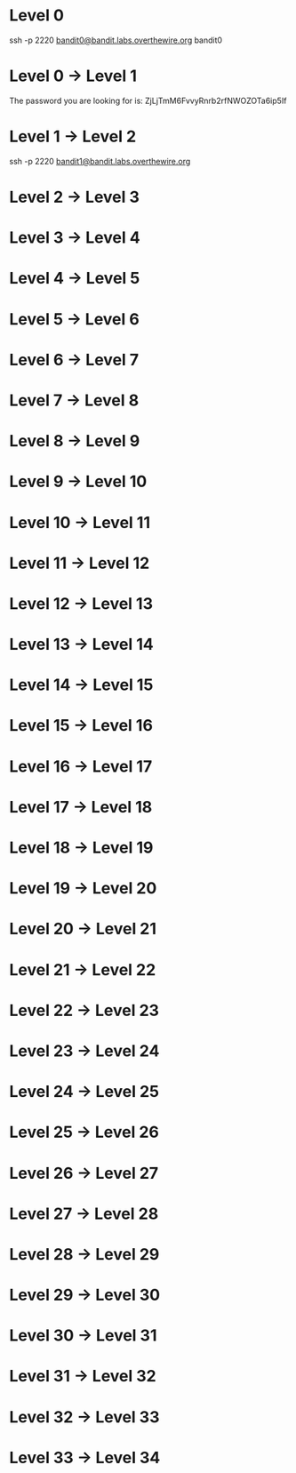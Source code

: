 # Level 0

ssh -p 2220 bandit0@bandit.labs.overthewire.org
bandit0

# Level 0 → Level 1

The password you are looking for is: ZjLjTmM6FvvyRnrb2rfNWOZOTa6ip5If

# Level 1 → Level 2

ssh -p 2220 bandit1@bandit.labs.overthewire.org

# Level 2 → Level 3

# Level 3 → Level 4

# Level 4 → Level 5

# Level 5 → Level 6

# Level 6 → Level 7

# Level 7 → Level 8

# Level 8 → Level 9

# Level 9 → Level 10

# Level 10 → Level 11

# Level 11 → Level 12

# Level 12 → Level 13

# Level 13 → Level 14

# Level 14 → Level 15

# Level 15 → Level 16

# Level 16 → Level 17

# Level 17 → Level 18

# Level 18 → Level 19

# Level 19 → Level 20

# Level 20 → Level 21

# Level 21 → Level 22

# Level 22 → Level 23

# Level 23 → Level 24

# Level 24 → Level 25

# Level 25 → Level 26

# Level 26 → Level 27

# Level 27 → Level 28

# Level 28 → Level 29

# Level 29 → Level 30

# Level 30 → Level 31

# Level 31 → Level 32

# Level 32 → Level 33

# Level 33 → Level 34
